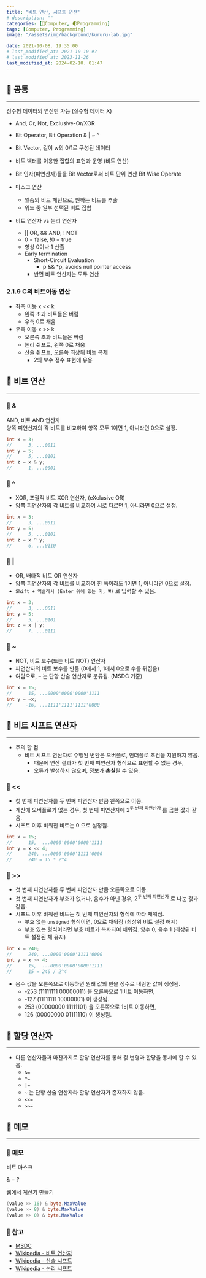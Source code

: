 ```yaml
---
title: "비트 연산, 시프트 연산"
# description: ""
categories: [💫Computer, 🌒Programming]
tags: [Computer, Programming]
image: "/assets/img/background/kururu-lab.jpg"

date: 2021-10-08. 19:35:00
# last_modified_at: 2021-10-10 #?
# last_modified_at: 2023-11-26
last_modified_at: 2024-02-10. 01:47
---
```


## 💫 공통

---

정수형 데이터의 연산만 가능 (실수형 데이터 X)  

- And, Or, Not, Exclusive-Or/XOR
- Bit Operator, Bit Operation & \| ~ ^
- Bit Vector, 길이 w의 0/1로 구성된 데이터
- 비트 벡터를 이용한 집합의 표현과 운영 (비트 연산)

- Bit 인자(피연산자)들을 Bit Vector로써 비트 단위 연산 Bit Wise Operate
- 마스크 연산
  - 일종의 비트 패턴으로, 원하는 비트를 추출
  - 워드 중 일부 선택된 비트 집합

- 비트 연산자 vs 논리 연산자
  - \|\| OR, && AND, ! NOT
  - 0 = false, !0 = true
  - 항상 0이나 1 산출
  - Early termination
    - Short-Circuit Evaluation
      - p && *p, avoids null pointer access
    - 반면 비트 연산자는 모두 연산

### 2.1.9 C의 비트이동 연산

- 좌측 이동 x << k
  - 왼쪽 초과 비트들은 버림
  - 우측 0로 채움
- 우측 이동 x >> k
  - 오른쪽 초과 비트들은 버림
  - 논리 쉬프트, 왼쪽 0로 채움
  - 산술 쉬프트, 오른쪽 최상위 비트 복제
    - 2의 보수 정수 표현에 유용

## 💫 비트 연산

---

### 🫧 &

AND, 비트 AND 연산자  
양쪽 피연산자의 각 비트를 비교하여 양쪽 모두 1이면 1, 아니라면 0으로 설정.  

```c
int x = 3;
//      3, ...0011
int y = 5;
//      5, ...0101
int z = x & y;
//      1, ...0001
```

### 🫧 ^

- XOR, 포괄적 비트 XOR 연산자, (eXclusive OR)
- 양쪽 피연산자의 각 비트를 비교하여 서로 다르면 1, 아니라면 0으로 설정.

```c
int x = 3;
//      3, ...0011
int y = 5;
//      5, ...0101
int z = x ^ y;
//      6, ...0110
```

### 🫧 |

- OR, 배타적 비트 OR 연산자
- 양쪽 피연산자의 각 비트를 비교하여 한 쪽이라도 1이면 1, 아니라면 0으로 설정.
- `Shift + 역슬래시 (Enter 위에 있는 키, ₩)` 로 입력할 수 있음.

```c
int x = 3;
//      3, ...0011
int y = 5;
//      5, ...0101
int z = x | y;
//      7, ...0111
```
  
### 🫧 ~

- NOT, 비트 보수(또는 비트 NOT) 연산자
- 피연산자의 비트 보수를 만듦 (0에서 1, 1에서 0으로 수를 뒤집음)
- 여담으로, `~` 는 단항 산술 연산자로 분류됨. (MSDC 기준)

```c
int x = 15;
//      15, ...0000'0000'0000'1111
int y = ~x;
//     -16, ...1111'1111'1111'0000
```

## 💫 비트 시프트 연산자

---

- 주의 할 점
  - 비트 시프트 연산자로 수행된 변환은 오버플로, 언더플로 조건을 지원하지 않음.
    - 때문에 연산 결과가 첫 번째 피연산자 형식으로 표현할 수 없는 경우,
    - 오류가 발생하지 않으며, 정보가 **손실**될 수 있음.

### 🫧 <<

- 첫 번째 피연산자를 두 번째 피연산자 만큼 왼쪽으로 이동.
- 계산에 오버플로가 없는 경우, 첫 번째 피연산자에 2<sup>두 번째 피연산자</sup> 를 곱한 값과 같음.
- 시프트 이후 비워진 비트는 0 으로 설정됨.

```c
int x = 15;
//      15,  ...0000'0000'0000'1111
int y = x << 4;
//      240, ...0000'0000'1111'0000
//      240 = 15 * 2^4
```

### 🫧 >>

- 첫 번째 피연산자를 두 번째 피연산자 만큼 오른쪽으로 이동.
- 첫 번째 피연산자가 부호가 없거나, 음수가 아닌 경우, 2<sup>두 번째 피연산자</sup> 로 나눈 값과 같음.
- 시프트 이후 비워진 비트는 첫 번째 피연산자의 형식에 따라 채워짐.
  - 부호 없는 `unsigned` 형식이면, 0으로 채워짐 (최상위 비트 설정 해제)
  - 부호 있는 형식이라면 부호 비트가 복사되여 채워짐. 양수 0, 음수 1 (최상위 비트 설정된 채 유지)

```c
int x = 240;
//      240, ...0000'0000'1111'0000
int y = x >> 4;
//      15,  ...0000'0000'0000'1111
//      15 = 240 / 2^4
```

- 음수 값을 오른쪽으로 이동하면 원래 값의 반을 정수로 내림한 값이 생성됨.
  - -253 (11111111 00000011) 을 오른쪽으로 1비트 이동하면,
  - -127 (11111111 10000001) 이 생성됨.
  - 253 (00000000 11111101) 을 오른쪽으로 1비트 이동하면,
  - 126 (00000000 01111110) 이 생성됨.

## 💫 할당 연산자

---

- 다른 연산자들과 마찬가지로 할당 연산자를 통해 값 변형과 할당을 동시에 할 수 있음.
  - `&=`
  - `^=`
  - `|=`
  - `~` 는 단항 산술 연산자라 할당 연산자가 존재하지 않음.
  - `<<=`
  - `>>=`

## 💫 메모

---

### 🫧 메모

비트 마스크

& = ?

웹에서 계산기 만들기

```cs
(value >> 16) & byte.MaxValue
(value >> 8) & byte.MaxValue
(value >> 0) & byte.MaxValue
```

### 🫧 참고

- [MSDC](https://docs.microsoft.com/ko-kr/cpp/c-language/c-bitwise-operators?view=msvc-160)
- [Wikipedia - 비트 연산자](https://ko.wikipedia.org/wiki/%EB%B9%84%ED%8A%B8_%EC%97%B0%EC%82%B0)
- [Wikipedia - 산술 시프트](https://ko.wikipedia.org/wiki/%EC%82%B0%EC%88%A0_%EC%8B%9C%ED%94%84%ED%8A%B8)
- [Wikipedia - 논리 시프트](https://ko.wikipedia.org/wiki/%EB%85%BC%EB%A6%AC_%EC%8B%9C%ED%94%84%ED%8A%B8)
